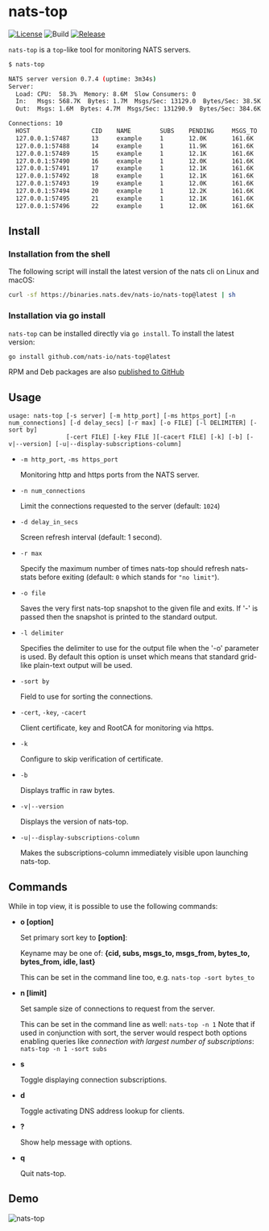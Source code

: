 # nats-top

[![License][License-Image]][License-Url] ![Build][Build-Status-Image] [![Release][Release-Image]][Release-Url]


`nats-top` is a `top`-like tool for monitoring NATS servers.

```sh
$ nats-top

NATS server version 0.7.4 (uptime: 3m34s)
Server:
  Load: CPU:  58.3%  Memory: 8.6M  Slow Consumers: 0
  In:   Msgs: 568.7K  Bytes: 1.7M  Msgs/Sec: 13129.0  Bytes/Sec: 38.5K
  Out:  Msgs: 1.6M  Bytes: 4.7M  Msgs/Sec: 131290.9  Bytes/Sec: 384.6K    

Connections: 10
  HOST                 CID    NAME        SUBS    PENDING     MSGS_TO   MSGS_FROM   BYTES_TO    BYTES_FROM  LANG     VERSION  UPTIME   LAST ACTIVITY
  127.0.0.1:57487      13     example     1       12.0K       161.6K    0           484.7K      0           go       1.1.7    17s      2016-02-09 00:13:24.753062715 -0800 PST
  127.0.0.1:57488      14     example     1       11.9K       161.6K    0           484.7K      0           go       1.1.7    17s      2016-02-09 00:13:24.753040168 -0800 PST
  127.0.0.1:57489      15     example     1       12.1K       161.6K    0           484.7K      0           go       1.1.7    17s      2016-02-09 00:13:24.753069442 -0800 PST
  127.0.0.1:57490      16     example     1       12.0K       161.6K    0           484.7K      0           go       1.1.7    17s      2016-02-09 00:13:24.753057413 -0800 PST
  127.0.0.1:57491      17     example     1       12.1K       161.6K    0           484.7K      0           go       1.1.7    17s      2016-02-09 00:13:24.75307264 -0800 PST 
  127.0.0.1:57492      18     example     1       12.1K       161.6K    0           484.7K      0           go       1.1.7    17s      2016-02-09 00:13:24.753066213 -0800 PST
  127.0.0.1:57493      19     example     1       12.0K       161.6K    0           484.7K      0           go       1.1.7    17s      2016-02-09 00:13:24.753075802 -0800 PST
  127.0.0.1:57494      20     example     1       12.2K       161.6K    0           484.7K      0           go       1.1.7    17s      2016-02-09 00:13:24.753052178 -0800 PST
  127.0.0.1:57495      21     example     1       12.1K       161.6K    0           484.7K      0           go       1.1.7    17s      2016-02-09 00:13:24.753048615 -0800 PST
  127.0.0.1:57496      22     example     1       12.0K       161.6K    0           484.7K      0           go       1.1.7    17s      2016-02-09 00:13:24.753016783 -0800 PST
```

## Install

### Installation from the shell

The following script will install the latest version of the nats cli on Linux and macOS:

```sh
curl -sf https://binaries.nats.dev/nats-io/nats-top@latest | sh
```

### Installation via go install

`nats-top` can be installed directly via `go install`.
To install the latest version:

```sh
go install github.com/nats-io/nats-top@latest
```

RPM and Deb packages are also [published to GitHub](https://github.com/nats-io/nats-top/releases)

## Usage

```
usage: nats-top [-s server] [-m http_port] [-ms https_port] [-n num_connections] [-d delay_secs] [-r max] [-o FILE] [-l DELIMITER] [-sort by]
                [-cert FILE] [-key FILE ][-cacert FILE] [-k] [-b] [-v|--version] [-u|--display-subscriptions-column]
```

- `-m http_port`, `-ms https_port`

  Monitoring http and https ports from the NATS server.

- `-n num_connections`

  Limit the connections requested to the server (default: `1024`)

- `-d delay_in_secs`

  Screen refresh interval (default: 1 second).

- `-r max`

  Specify the maximum number of times nats-top should refresh nats-stats before exiting (default: `0` which stands for `"no limit"`).

- `-o file`

  Saves the very first nats-top snapshot to the given file and exits. If '-' is passed then the snapshot is printed to the standard output.

- `-l delimiter`

  Specifies the delimiter to use for the output file when the '-o' parameter is used. By default this option is unset which means that standard grid-like plain-text output will be used.

- `-sort by `

  Field to use for sorting the connections.

- `-cert`, `-key`, `-cacert`

  Client certificate, key and RootCA for monitoring via https.

- `-k`

  Configure to skip verification of certificate.

- `-b`

  Displays traffic in raw bytes.

- `-v|--version`

  Displays the version of nats-top.

- `-u|--display-subscriptions-column`

  Makes the subscriptions-column immediately visible upon launching nats-top.

## Commands

While in top view, it is possible to use the following commands:

- **o [option]**

  Set primary sort key to **[option]**:

  Keyname may be one of: **{cid, subs, msgs_to, msgs_from, bytes_to, bytes_from, idle, last}**

  This can be set in the command line too, e.g. `nats-top -sort bytes_to`

- **n [limit]**

  Set sample size of connections to request from the server.

  This can be set in the command line as well: `nats-top -n 1`
  Note that if used in conjunction with sort, the server would respect
  both options enabling queries like _connection with largest number of subscriptions_:
  `nats-top -n 1 -sort subs`

- **s**

  Toggle displaying connection subscriptions.

- **d**

  Toggle activating DNS address lookup for clients.

- **?**

  Show help message with options.

- **q**

  Quit nats-top.

## Demo

![nats-top](https://cloud.githubusercontent.com/assets/26195/12911060/901419e0-cec4-11e5-8384-e222a891e6bf.gif)

[License-Url]: https://github.com/nats-io/nats-top/blob/main/LICENSE
[License-Image]: http://img.shields.io/badge/license-MIT-blue.svg
[Build-Status-Image]: https://img.shields.io/github/actions/workflow/status/nats-io/nats-top/test.yaml?branch=main
[Release-Image]: http://img.shields.io/github/release/nats-io/nats-top.svg
[Release-Url]: https://github.com/nats-io/nats-top/releases
